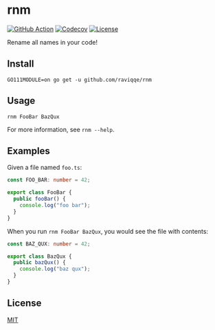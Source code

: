 # rnm

[![GitHub Action](https://img.shields.io/github/workflow/status/raviqqe/rnm/test?style=flat-square)](https://github.com/raviqqe/rnm/actions)
[![Codecov](https://img.shields.io/codecov/c/github/raviqqe/rnm.svg?style=flat-square)](https://codecov.io/gh/raviqqe/rnm)
[![License](https://img.shields.io/github/license/raviqqe/rnm.svg?style=flat-square)](LICENSE)

Rename all names in your code!

## Install

```
GO111MODULE=on go get -u github.com/raviqqe/rnm
```

## Usage

```
rnm FooBar BazQux
```

For more information, see `rnm --help`.

## Examples

Given a file named `foo.ts`:

```typescript
const FOO_BAR: number = 42;

export class FooBar {
  public fooBar() {
    console.log("foo bar");
  }
}
```

When you run `rnm FooBar BazQux`, you would see the file with contents:

```typescript
const BAZ_QUX: number = 42;

export class BazQux {
  public bazQux() {
    console.log("baz qux");
  }
}
```

## License

[MIT](LICENSE)
